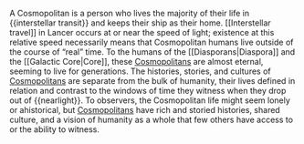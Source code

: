 A Cosmopolitan is a person who lives the majority of their life in {{interstellar transit}} and keeps their ship as their home. [[Interstellar travel]] in Lancer occurs at or near the speed of light; existence at this relative speed necessarily means that Cosmopolitan humans live outside of the course of “real” time. To the humans of the [[Diasporans|Diaspora]] and the [[Galactic Core|Core]], these <u><u>Cosmopolitans</u></u> are almost eternal, seeming to live for generations. The histories, stories, and cultures of <u>Cosmopolitans</u> are separate from the bulk of humanity, their lives defined in relation and contrast to the windows of time they witness when they drop out of {{nearlight}}. To observers, the Cosmopolitan life might seem lonely or ahistorical, but <u>Cosmopolitans</u> have rich and storied histories, shared culture, and a vision of humanity as a whole that few others have access to or the ability to witness.